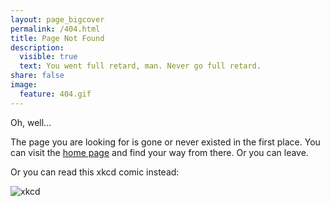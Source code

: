 ```yaml
---
layout: page_bigcover
permalink: /404.html
title: Page Not Found
description:
  visible: true
  text: You went full retard, man. Never go full retard.
share: false
image:
  feature: 404.gif
---
```


Oh, well...

The page you are looking for is gone or never existed in the first place.
You can visit the [home page](/) and find your way from there. Or you can leave.

Or you can read this xkcd comic instead:

![xkcd](http://imgs.xkcd.com/comics/real_programmers.png)
